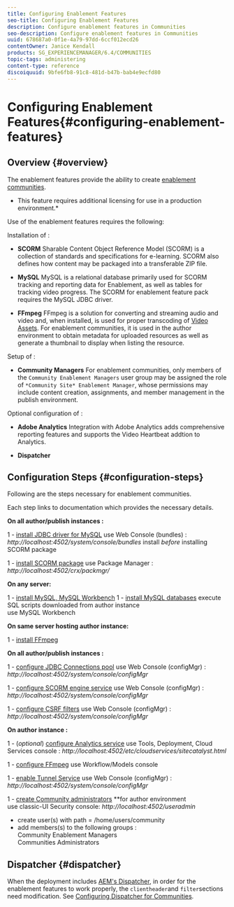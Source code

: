 ```yaml
---
title: Configuring Enablement Features
seo-title: Configuring Enablement Features
description: Configure enablement features in Communities
seo-description: Configure enablement features in Communities
uuid: 678687a0-0f1e-4a79-97dd-6ccf012ecd26
contentOwner: Janice Kendall
products: SG_EXPERIENCEMANAGER/6.4/COMMUNITIES
topic-tags: administering
content-type: reference
discoiquuid: 9bfe6fb8-91c8-481d-b47b-bab4e9ecfd80
---
```


# Configuring Enablement Features{#configuring-enablement-features}

## Overview {#overview}

The enablement features provide the ability to create [enablement communities](../../communities/using/overview.md#enablementcommunity).

* This feature requires additional licensing for use in a production environment.*

Use of the enablement features requires the following:

Installation of :

* **SCORM** 
  Sharable Content Object Reference Model (SCORM) is a collection of standards and specifications for e-learning. SCORM also defines how content may be packaged into a transferable ZIP file.

* **MySQL** 
  MySQL is a relational database primarily used for SCORM tracking and reporting data for Enablement, as well as tables for tracking video progress. The SCORM for enablement feature pack requires the MySQL JDBC driver.

* **FFmpeg** 
  FFmpeg is a solution for converting and streaming audio and video and, when installed, is used for proper transcoding of [Video Assets](../../sites/authoring/using/default-components-foundation.md#video). For enablement communities, it is used in the author environment to obtain metadata for uploaded resources as well as generate a thumbnail to display when listing the resource.

Setup of :

* **Community Managers** 
  For enablement communities, only members of the `Community Enablement Managers` user group may be assigned the role of `*Community Site* Enablement Manager`, whose permissions may include content creation, assignments, and member management in the publish environment.

Optional configuration of :

* **Adobe Analytics** 
  Integration with Adobe Analytics adds comprehensive reporting features and supports the Video Heartbeat addtion to Analytics.

* **Dispatcher**

## Configuration Steps {#configuration-steps}

Following are the steps necessary for enablement communities.

Each step links to documentation which provides the necessary details.

**On all author/publish instances :**

1 - [install JDBC driver for MySQL](../../communities/using/deploy-communities.md#jdbcdriverformysql)
use Web Console (bundles) : *http://localhost:4502/system/console/bundles* 
install *before* installing SCORM package

1 - [install SCORM package](../../communities/using/deploy-communities.md#scormpackage) 
use Package Manager : *http://localhost:4502/crx/packmgr/*

**On any server:**

1 - [install MySQL, MySQL Workbench](../../communities/using/mysql.md)
1 - [install MySQL databases](../../communities/using/mysql.md#databasesetup) 
execute SQL scripts downloaded from author instance  
use MySQL Workbench

**On same server hosting author instance:**

1 - [install FFmpeg](../../communities/using/ffmpeg.md)

**On all author/publish instances :**

1 - [configure JDBC Connections pool](../../communities/using/mysql.md#configurejdbcconnections) 
use Web Console (configMgr) : *http://localhost:4502/system/console/configMgr*

1 - [configure SCORM engine service](../../communities/using/mysql.md#aemcommunitiesscormengineservice) 
use Web Console (configMgr) : *http://localhost:4502/system/console/configMgr*

1 - [configure CSRF filters](../../communities/using/mysql.md#adobegranitecsrffilter) 
use Web Console (configMgr) : *http://localhost:4502/system/console/configMgr*

**On author instance :**

1 - (*optional*) [configure Analytics service](../../communities/using/analytics.md) 
use Tools, Deployment, Cloud Services console : *http://localhost:4502/etc/cloudservices/sitecatalyst.html*

1 - [configure FFmpeg](../../communities/using/ffmpeg.md#configureffmpegtranscodingservice) 
use Workflow/Models console

1 - [enable Tunnel Service](../../communities/using/deploy-communities.md#tunnelserviceonauthor) 
use Web Console (configMgr) : *http://localhost:4502/system/console/configMgr*

1 - [create Community administrators](../../communities/using/users.md#creatingcommunitymembers) **for author environment  
use classic-UI Security console: *http://localhost:4502/useradmin* 
- create user(s) with path = /home/users/community  
- add members(s) to the following groups :  
Community Enablement Managers  
Communities Administrators

## Dispatcher {#dispatcher}

When the deployment includes [AEM's Dispatcher](/content/help/en/experience-manager/dispatcher/using/dispatcher), in order for the enablement features to work properly, the `clientheader`and `filter`sections need modification. See [Configuring Dispatcher for Communities](../../communities/using/dispatcher.md#enablement).
